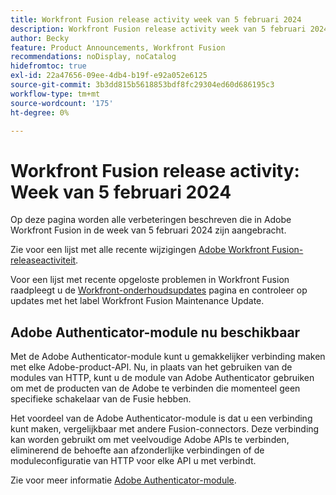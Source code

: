 ```yaml
---
title: Workfront Fusion release activity week van 5 februari 2024
description: Workfront Fusion release activity week van 5 februari 2024
author: Becky
feature: Product Announcements, Workfront Fusion
recommendations: noDisplay, noCatalog
hidefromtoc: true
exl-id: 22a47656-09ee-4db4-b19f-e92a052e6125
source-git-commit: 3b3dd815b5618853bdf8fc29304ed60d686195c3
workflow-type: tm+mt
source-wordcount: '175'
ht-degree: 0%

---
```


# Workfront Fusion release activity: Week van 5 februari 2024

Op deze pagina worden alle verbeteringen beschreven die in Adobe Workfront Fusion in de week van 5 februari 2024 zijn aangebracht.

Zie voor een lijst met alle recente wijzigingen [Adobe Workfront Fusion-releaseactiviteit](../../../product-announcements/product-releases/fusion-release-activity/fusion-release-activity.md).

Voor een lijst met recente opgeloste problemen in Workfront Fusion raadpleegt u de [Workfront-onderhoudsupdates](https://experienceleague.adobe.com/docs/workfront-known-issues/releases/current-updates.html) pagina en controleer op updates met het label Workfront Fusion Maintenance Update.

## Adobe Authenticator-module nu beschikbaar

Met de Adobe Authenticator-module kunt u gemakkelijker verbinding maken met elke Adobe-product-API. Nu, in plaats van het gebruiken van de modules van HTTP, kunt u de module van Adobe Authenticator gebruiken om met de producten van de Adobe te verbinden die momenteel geen specifieke schakelaar van de Fusie hebben.

Het voordeel van de Adobe Authenticator-module is dat u een verbinding kunt maken, vergelijkbaar met andere Fusion-connectors. Deze verbinding kan worden gebruikt om met veelvoudige Adobe APIs te verbinden, eliminerend de behoefte aan afzonderlijke verbindingen of de moduleconfiguratie van HTTP voor elke API u met verbindt.

Zie voor meer informatie [Adobe Authenticator-module](/help/quicksilver/workfront-fusion/apps-and-their-modules/adobe-authenticator-modules.md).
